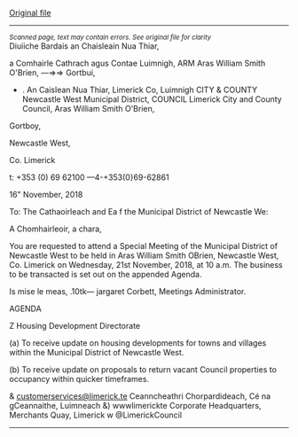 [Original file](https://www.limerick.ie/sites/default/files/media/documents/2018-11/00%202018-11-21%20Agenda.pdf)

---
*<small>Scanned page, text may contain errors. See original file for clarity</small>*  
Diuiiche Bardais an Chaisleain Nua Thiar,

a Comhairle Cathrach agus Contae Luimnigh,
ARM Aras William Smith O'Brien,
—=>=> Gortbui,

* . An Caislean Nua Thiar,
Limerick Co, Luimnigh
CITY & COUNTY Newcastle West Municipal District,
COUNCIL Limerick City and County Council,
Aras William Smith O'Brien,

Gortboy,

Newcastle West,

Co. Limerick

t: +353 (0) 69 62100
—4-+353(0}69-62861

16" November, 2018

To: The Cathaoirleach and Ea f the Municipal District of Newcastle We:

A Chomhairleoir, a chara,

You are requested to attend a Special Meeting of the Municipal District of Newcastle West to
be held in Aras William Smith OBrien, Newcastle West, Co. Limerick on Wednesday, 21st
November, 2018, at 10 a.m. The business to be transacted is set out on the appended
Agenda.

Is mise le meas, .10tk—
jargaret Corbett,
Meetings Administrator.

AGENDA

Z Housing Development Directorate

(a) To receive update on housing developments for towns and villages within the
Municipal District of Newcastle West.

(b) To receive update on proposals to return vacant Council properties to occupancy
within quicker timeframes.

& customerservices@limerick.te
Ceanncheathri Chorpardideach, Cé na gCeannaithe, Luimneach &) wwwlimerickte
Corporate Headquarters, Merchants Quay, Limerick w @LimerickCouncil


---
